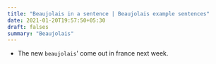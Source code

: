 ```yaml
---
title: "Beaujolais in a sentence | Beaujolais example sentences"
date: 2021-01-20T19:57:50+05:30
draft: falses
summary: "Beaujolais"
---
```

- The new `beaujolais`' come out in france next week.
                 
